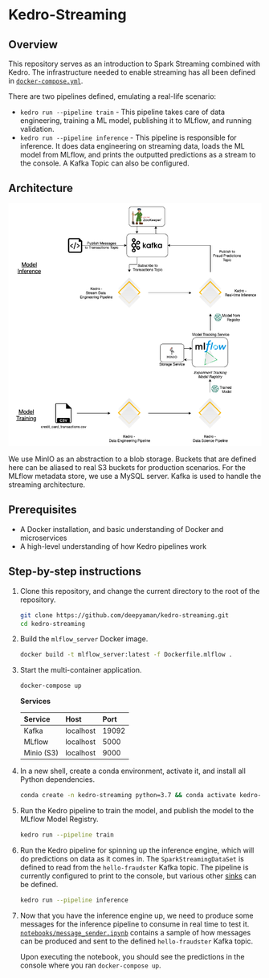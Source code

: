 # Kedro-Streaming

## Overview

This repository serves as an introduction to Spark Streaming combined with Kedro. The infrastructure needed to enable
streaming has all been defined in [`docker-compose.yml`](docker-compose.yml).

There are two pipelines defined, emulating a real-life scenario:

- `kedro run --pipeline train` - This pipeline takes care of data engineering, training a ML model, publishing it to
  MLflow, and running validation.
- `kedro run --pipeline inference` - This pipeline is responsible for inference. It does data engineering on streaming
  data, loads the ML model from MLflow, and prints the outputted predictions as a stream to the console.
  A Kafka Topic can also be configured.

## Architecture

![Kedro-Streaming](./streaming_kedro.png)

We use MinIO as an abstraction to a blob storage. Buckets that are defined here can be aliased to real S3 buckets for
production scenarios. For the MLflow metadata store, we use a MySQL server. Kafka is used to handle the streaming
architecture.

## Prerequisites

- A Docker installation, and basic understanding of Docker and microservices
- A high-level understanding of how Kedro pipelines work

## Step-by-step instructions

1. Clone this repository, and change the current directory to the root of the repository.

    ```bash
    git clone https://github.com/deepyaman/kedro-streaming.git
    cd kedro-streaming
    ```

2. Build the `mlflow_server` Docker image.

    ```bash
    docker build -t mlflow_server:latest -f Dockerfile.mlflow .
    ```

3. Start the multi-container application.

    ```bash
    docker-compose up
    ```

    **Services**

    | Service    | Host      | Port  |
    | ---------- | --------- | ----- |
    | Kafka      | localhost | 19092 |
    | MLflow     | localhost | 5000  |
    | Minio (S3) | localhost | 9000  |

4. In a new shell, create a conda environment, activate it, and install all Python dependencies.

    ```bash
    conda create -n kedro-streaming python=3.7 && conda activate kedro-streaming && pip install -e src/
    ```

5. Run the Kedro pipeline to train the model, and publish the model to the MLflow Model Registry.

    ```bash
    kedro run --pipeline train
    ```

6. Run the Kedro pipeline for spinning up the inference engine, which will do predictions on data as it comes in.
   The `SparkStreamingDataSet` is defined to read from the `hello-fraudster` Kafka topic. The pipeline is currently configured
   to print to the console, but various other
   [sinks](https://spark.apache.org/docs/latest/structured-streaming-programming-guide.html#output-sinks) can be defined.

    ```bash
    kedro run --pipeline inference
    ```

7. Now that you have the inference engine up, we need to produce some messages for the inference pipeline to
   consume in real time to test it. [`notebooks/message_sender.ipynb`](./notebooks/message_sender.ipynb) contains a sample of how
   messages can be produced and sent to the defined `hello-fraudster` Kafka topic.

   Upon executing the notebook, you should see the predictions in the console where you ran `docker-compose up`.
